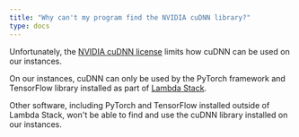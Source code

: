 ```yaml
---
title: "Why can't my program find the NVIDIA cuDNN library?"
type: docs
---
```


Unfortunately, the
[NVIDIA cuDNN license](https://docs.nvidia.com/deeplearning/cudnn/sla/index.html)
limits how cuDNN can be used on our instances.

On our instances, cuDNN can only be used by the PyTorch framework and
TensorFlow library installed as part of
[Lambda Stack](https://lambdalabs.com/lambda-stack-deep-learning-software).

Other software, including PyTorch and TensorFlow installed outside of Lambda
Stack, won't be able to find and use the cuDNN library installed on our
instances.
